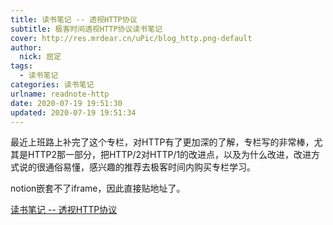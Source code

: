 ```yaml
---
title: 读书笔记 -- 透视HTTP协议
subtitle: 极客时间透视HTTP协议读书笔记
cover: http://res.mrdear.cn/uPic/blog_http.png-default
author: 
  nick: 屈定
tags:
  - 读书笔记
categories: 读书笔记
urlname: readnote-http
date: 2020-07-19 19:51:30
updated: 2020-07-19 19:51:34
---
```


最近上班路上补完了这个专栏，对HTTP有了更加深的了解，专栏写的非常棒，尤其是HTTP2那一部分，把HTTP/2对HTTP/1的改进点，以及为什么改进，改进方式说的很通俗易懂，感兴趣的推荐去极客时间内购买专栏学习。

notion嵌套不了iframe，因此直接贴地址了。

[读书笔记 -- 透视HTTP协议](https://www.notion.so/HTTP-752251d6ad0b4951a1948a4d592a59a3)

